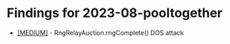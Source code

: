 # Findings for 2023-08-pooltogether 

- [[MEDIUM]]([MEDIUM]-1839579510/README.md) - RngRelayAuction.rngComplete() DOS attack
